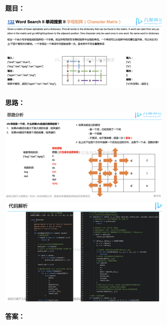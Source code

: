## 题目：


![a](https://github.com/SSRRBB/Leetcode/blob/main/Images/131.png)


## 思路：
![a](https://github.com/SSRRBB/Leetcode/blob/main/Images/132.png)

![a](https://github.com/SSRRBB/Leetcode/blob/main/Images/133.png)

## 答案：
```python


```
